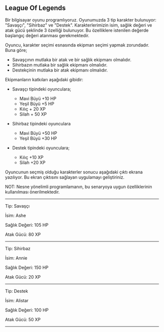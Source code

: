 ## League Of Legends

Bir bilgisayar oyunu programlıyoruz. 
Oyunumuzda 3 tip karakter bulunuyor: "Savaşçı", "Sihirbaz" ve "Destek". 
Karakterlerimizin isim, sağlık değeri ve atak gücü şeklinde 3 özelliği bulunuyor. 
Bu özelliklere istenilen değerde başlangıç değeri atanması gerekmektedir.

Oyuncu, karakter seçimi esnasında ekipman seçimi yapmak zorundadır. Buna göre;

- Savaşçının mutlaka bir atak ve bir sağlık ekipmanı olmalıdır.
- Sihirbazın mutlaka bir sağlık ekipmanı olmalıdır.
- Destekçinin mutlaka bir atak ekipmanı olmalıdır.

Ekipmanların katkıları aşağıdaki gibidir:

- Savaşçı tipindeki oyunculara;
  - Mavi Büyü +10 HP
  - Yeşil Büyü +5 HP
  - Kılıç + 20 XP
  - Silah + 50 XP

- Sihirbaz tipindeki oyunculara
  - Mavi Büyü +50 HP
  - Yeşil Büyü +30 HP

- Destek tipindeki oyunculara;
  - Kılıç +10 XP
  - Silah +20 XP

Oyuncunun seçmiş olduğu karakterler sonucu aşağıdaki çıktı ekrana yazılıyor. Bu ekran çıktısını sağlayan uygulamayı geliştiriniz.

NOT: Nesne yönelimli programlamanın, bu senaryoya uygun özelliklerinin kullanılması önerilmektedir.

---

Tip: Savaşçı

İsim: Ashe

Sağlık Değeri: 105 HP

Atak Gücü: 80 XP

---

Tip: Sihirbaz

İsim: Annie

Sağlık Değeri: 150 HP

Atak Gücü: 20 XP

---

Tip: Destek

İsim: Alistar

Sağlık Değeri: 100 HP

Atak Gücü: 50 XP

---
